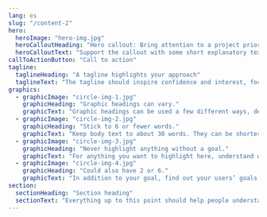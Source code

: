 ```yaml
---
lang: es
slug: "/content-2"
hero:
  heroImage: "hero-img.jpg"
  heroCalloutHeading: "Hero callout: Bring attention to a project priority"
  heroCalloutText: "Support the callout with some short explanatory text. You don’t need more than a couple of sentences."
callToActionButton: "Call to action"
tagline:
  taglineHeading: "A tagline highlights your approach"
  taglineText: "The tagline should inspire confidence and interest, focusing on the value that your overall approach offers to your audience. Use a heading typeface and keep your tagline to just a few words, and don’t confuse or mystify. Use the right side of the grid to explain the tagline a bit more. What are your goals? How do you do your work? Write in the present tense, and stay brief here. People who are interested can find details on internal pages."
graphics: 
  - graphicImage: "circle-img-1.jpg"
    graphicHeading: "Graphic headings can vary."
    graphicText: "Graphic headings can be used a few different ways, depending on what your landing page is for. Highlight your values, specific program areas, or results."
  - graphicImage: "circle-img-2.jpg"
    graphicHeading: "Stick to 6 or fewer words."
    graphicText: "Keep body text to about 30 words. They can be shorter, but try to be somewhat balanced across all four. It creates a clean appearance with good spacing."
  - graphicImage: "circle-img-3.jpg"
    graphicHeading: "Never highlight anything without a goal."
    graphicText: "For anything you want to highlight here, understand what your users know now, and what activity or impression you want from them after they see it."
  - graphicImage: "circle-img-4.jpg"
    graphicHeading: "Could also have 2 or 6."
    graphicText: "In addition to your goal, find out your users’ goals. What do they want to know or do that supports your mission? Use these headings to show these."
section:
  sectionHeading: "Section heading"
  sectionText: "Everything up to this point should help people understand your agency or project: who you are, your goal or mission, and how you approach it. Use this section to encourage them to act. Describe why they should get in touch here, and use an active verb on the button below. “Get in touch,” “Learn more,” and so on."
---
```

